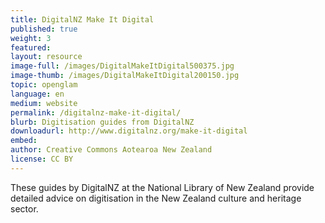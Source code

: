 ```yaml
---
title: DigitalNZ Make It Digital
published: true
weight: 3
featured: 
layout: resource
image-full: /images/DigitalMakeItDigital500375.jpg
image-thumb: /images/DigitalMakeItDigital200150.jpg
topic: openglam
language: en
medium: website
permalink: /digitalnz-make-it-digital/
blurb: Digitisation guides from DigitalNZ
downloadurl: http://www.digitalnz.org/make-it-digital
embed:
author: Creative Commons Aotearoa New Zealand
license: CC BY 
---
```


These guides by DigitalNZ at the National Library of New Zealand provide detailed advice on digitisation in the New Zealand culture and heritage sector. 
